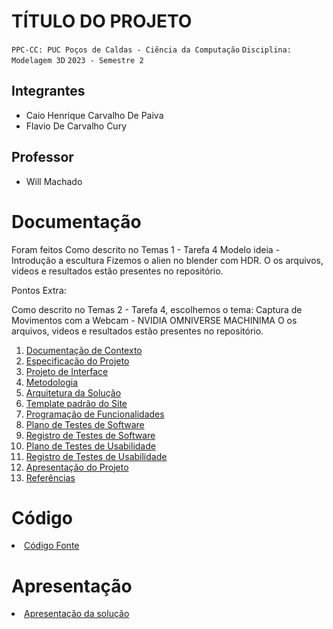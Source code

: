 # TÍTULO DO PROJETO

`PPC-CC: PUC Poços de Caldas - Ciência da Computação`
`Disciplina: Modelagem 3D`
`2023 - Semestre 2`

## Integrantes

- Caio Henrique Carvalho De Paiva
- Flavio De Carvalho Cury


## Professor

- Will Machado

# Documentação

Foram feitos 
  Como descrito no  Temas 1 - Tarefa 4
    Modelo ideia - Introdução a escultura 
      Fizemos o alien no blender com HDR.
        O os arquivos, videos e resultados estão presentes no repositório.


Pontos Extra:

  Como descrito no Temas 2 - Tarefa 4, escolhemos o tema:
    Captura de Movimentos com a Webcam - NVIDIA OMNIVERSE MACHINIMA 
      O os arquivos, videos e resultados estão presentes no repositório.
    
  








<ol>
<li><a href="docs/1-Documentação de Contexto.md"> Documentação de Contexto</a></li>
<li><a href="docs/2-Especificação do Projeto.md"> Especificação do Projeto</a></li>
<li><a href="docs/3-Projeto de Interface.md"> Projeto de Interface</a></li>
<li><a href="docs/4-Metodologia.md"> Metodologia</a></li>
<li><a href="docs/5-Arquitetura da Solução.md"> Arquitetura da Solução</a></li>
<li><a href="docs/6-Template padrão do Site.md"> Template padrão do Site</a></li>
<li><a href="docs/7-Programação de Funcionalidades.md"> Programação de Funcionalidades</a></li>
<li><a href="docs/8-Plano de Testes de Software.md"> Plano de Testes de Software</a></li>
<li><a href="docs/9-Registro de Testes de Software.md"> Registro de Testes de Software</a></li>
<li><a href="docs/10-Plano de Testes de Usabilidade.md"> Plano de Testes de Usabilidade</a></li>
<li><a href="docs/11-Registro de Testes de Usabilidade.md"> Registro de Testes de Usabilidade</a></li>
<li><a href="docs/12-Apresentação do Projeto.md"> Apresentação do Projeto</a></li>
<li><a href="docs/13-Referências.md"> Referências</a></li>
</ol>

# Código

<li><a href="src/README.md"> Código Fonte</a></li>

# Apresentação

<li><a href="presentation/README.md"> Apresentação da solução</a></li>
